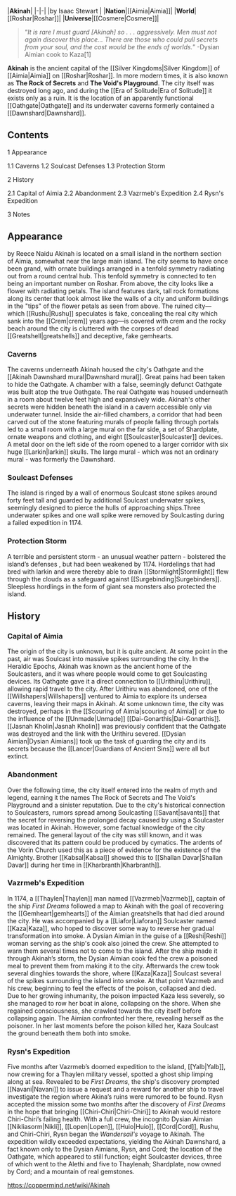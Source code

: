 |**Akinah**|
|-|-|
|by  Isaac Stewart |
|**Nation**|[[Aimia\|Aimia]]|
|**World**|[[Roshar\|Roshar]]|
|**Universe**|[[Cosmere\|Cosmere]]|

>“*It is rare I must guard [Akinah] so . . . aggressively. Men must not again discover this place... There are those who could pull secrets from your soul, and the cost would be the ends of worlds.*”
\-Dysian Aimian cook to Kaza[1]


**Akinah** is the ancient capital of the [[Silver Kingdoms\|Silver Kingdom]] of [[Aimia\|Aimia]] on [[Roshar\|Roshar]]. In more modern times, it is also known as **The Rock of Secrets** and **The Void's Playground**. The city itself was destroyed long ago, and during the [[Era of Solitude\|Era of Solitude]] it exists only as a ruin. It is the location of an apparently functional [[Oathgate\|Oathgate]] and its underwater caverns formerly contained a [[Dawnshard\|Dawnshard]].

## Contents

1 Appearance

1.1 Caverns
1.2 Soulcast Defenses
1.3 Protection Storm


2 History

2.1 Capital of Aimia
2.2 Abandonment
2.3 Vazrmeb's Expedition
2.4 Rysn's Expedition


3 Notes


## Appearance
 by  Reece Naidu Akinah is located on a small island in the northern section of Aimia, somewhat near the large main island. The city seems to have once been grand, with ornate buildings arranged in a tenfold symmetry radiating out from a round central hub. This tenfold symmetry is connected to ten being an important number on Roshar. From above, the city looks like a flower with radiating petals.
The island features dark, tall rock formations along its center that look almost like the walls of a city and uniform buildings in the "tips" of the flower petals as seen from above. The ruined city—which [[Rushu\|Rushu]] speculates is fake, concealing the real city which sank into the [[Crem\|crem]] years ago—is covered with crem and the rocky beach around the city is cluttered with the corpses of dead [[Greatshell\|greatshells]] and deceptive, fake gemhearts.

### Caverns
The caverns underneath Akinah housed the city's Oathgate and the [[Akinah Dawnshard mural\|Dawnshard mural]].
Great pains had been taken to hide the Oathgate. A chamber with a false, seemingly defunct Oathgate was built atop the true Oathgate. The real Oathgate was housed underneath in a room about twelve feet high and expansively wide.
Akinah's other secrets were hidden beneath the island in a cavern accessible only via underwater tunnel. Inside the air-filled chambers, a corridor that had been carved out of the stone featuring murals of people falling through portals led to a small room with a large mural on the far side, a set of Shardplate, ornate weapons and clothing, and eight [[Soulcaster\|Soulcaster]] devices. A metal door on the left side of the room opened to a larger corridor with six huge [[Larkin\|larkin]] skulls. The large mural - which was not an ordinary mural - was formerly the Dawnshard.

### Soulcast Defenses
The island is ringed by a wall of enormous Soulcast stone spikes around forty feet tall and guarded by additional Soulcast underwater spikes, seemingly designed to pierce the hulls of approaching ships.Three underwater spikes and one wall spike were removed by Soulcasting during a failed expedition in 1174.

### Protection Storm
A terrible and persistent storm - an unusual weather pattern - bolstered the island’s defenses , but had been weakened by 1174. Hordelings that had bred with larkin and were thereby able to drain [[Stormlight\|Stormlight]] flew through the clouds as a safeguard against [[Surgebinding\|Surgebinders]].
Sleepless hordlings in the form of giant sea monsters also protected the island.

## History
### Capital of Aimia
The origin of the city is unknown, but it is quite ancient. At some point in the past, air was Soulcast into massive spikes surrounding the city. In the Heraldic Epochs, Akinah was known as the ancient home of the Soulcasters, and it was where people would come to get Soulcasting devices. Its Oathgate gave it a direct connection to [[Urithiru\|Urithiru]], allowing rapid travel to the city. After Urithiru was abandoned, one of the [[Willshapers\|Willshapers]] ventured to Aimia to explore its undersea caverns, leaving their maps in Akinah. At some unknown time, the city was destroyed, perhaps in the [[Scouring of Aimia\|scouring of Aimia]] or due to the influence of the [[Unmade\|Unmade]] [[Dai-Gonarthis\|Dai-Gonarthis]]. [[Jasnah Kholin\|Jasnah Kholin]] was previously confident that the Oathgate was destroyed and the link with the Urithiru severed. [[Dysian Aimian\|Dysian Aimians]] took up the task of guarding the city and its secrets because the [[Lancer\|Guardians of Ancient Sins]] were all but extinct.

### Abandonment
Over the following time, the city itself entered into the realm of myth and legend, earning it the names The Rock of Secrets and The Void's Playground and a sinister reputation. Due to the city's historical connection to Soulcasters, rumors spread among Soulcasting [[Savant\|savants]] that the secret for reversing the prolonged decay caused by using a Soulcaster was located in Akinah. However, some factual knowledge of the city remained. The general layout of the city was still known, and it was discovered that its pattern could be produced by cymatics. The ardents of the Vorin Church used this as a piece of evidence for the existence of the Almighty. Brother [[Kabsal\|Kabsal]] showed this to [[Shallan Davar\|Shallan Davar]] during her time in [[Kharbranth\|Kharbranth]].

### Vazrmeb's Expedition
In 1174, a [[Thaylen\|Thaylen]] man named [[Vazrmeb\|Vazrmeb]], captain of the ship *First Dreams* followed a map to Akinah with the goal of recovering the [[Gemheart\|gemhearts]] of the Aimian greatshells that had died around the city. He was accompanied by a [[Liafor\|Liaforan]] Soulcaster named [[Kaza\|Kaza]], who hoped to discover some way to reverse her gradual transformation into smoke. A Dysian Aimian in the guise of a [[Reshi\|Reshi]] woman serving as the ship's cook also joined the crew. She attempted to warn them several times not to come to the island. After the ship made it through Akinah’s storm, the Dysian Aimian cook fed the crew a poisoned meal to prevent them from making it to the city.
Afterwards the crew took several dinghies towards the shore, where [[Kaza\|Kaza]] Soulcast several of the spikes surrounding the island into smoke. At that point Vazrmeb and his crew, beginning to feel the effects of the poison, collapsed and died. Due to her growing inhumanity, the poison impacted Kaza less severely, so she managed to row her boat in alone, collapsing on the shore. When she regained consciousness, she crawled towards the city itself before collapsing again. The Aimian confronted her there, revealing herself as the poisoner. In her last moments before the poison killed her, Kaza Soulcast the ground beneath them both into smoke.

### Rysn's Expedition
Five months after Vazrmeb’s doomed expedition to the island, [[Yalb\|Yalb]], now crewing for a Thaylen military vessel, spotted a ghost ship limping along at sea. Revealed to be *First Dreams*, the ship's discovery prompted [[Navani\|Navani]] to issue a request and a reward for another ship to travel investigate the region where Akina’s ruins were rumored to be found. Rysn accepted the mission some two months after the discovery of *First Dreams* in the hope that bringing [[Chiri-Chiri\|Chiri-Chiri]] to Akinah would restore Chiri-Chiri’s failing health. With a full crew, the incognito Dysian Aimian [[Nikliasorm\|Nikli]], [[Lopen\|Lopen]], [[Huio\|Huio]], [[Cord\|Cord]], Rushu, and Chiri-Chiri, Rysn began the *Wandersail's* voyage to Akinah. The expedition wildly exceeded expectations, yielding the Akinah Dawnshard, a fact known only to the Dysian Aimians, Rysn, and Cord; the location of the Oathgate, which appeared to still function; eight Soulcaster devices, three of which went to the Alethi and five to Thaylenah; Shardplate, now owned by Cord; and a mountain of real gemstones.



https://coppermind.net/wiki/Akinah